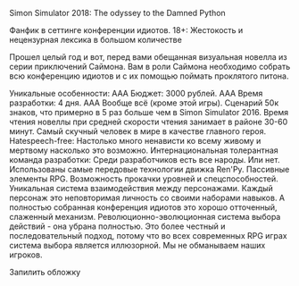 Simon Simulator 2018: The odyssey to the Damned Python

Фанфик в сеттинге конференции идиотов.
18+: Жестокость и нецензурная лексика в большом количестве

Прошел целый год и вот, перед вами обещанная визуальная новелла из серии приключений Саймона.
Вам в роли Саймона необходимо собрать всю конференцию идиотов и с их помощью поймать проклятого питона.

Уникальные особенности:
AAA Бюджет: 3000 рублей.
AAA Время разработки: 4 дня.
ААА Вообще всё (кроме этой игры).
Сценарий 50к знаков, что примерно в 5 раз больше чем в Simon Simulator 2016.
Время чтения новеллы при средней скорости чтения занимает в районе 30-60 минут.
Самый скучный человек в мире в качестве главного героя.
Hatespeech-free: Настолько много ненависти ко всему живому и мертвому насколько это возможно.
Интернациональная толерантная команда разработки: Среди разработчиков есть все народы. Или нет.
Использованы самые передовые технологии движка Ren'Py.
Пассивные элементы RPG. Возможность прокачки уровней и спецспособностей.
Уникальная система взаимодействия между персонажами. Каждый персонаж это неповторимая личность со своими наборами навыков. А полностью собранная конференция идиотов это хорошо отточенный, слаженный механизм.
Революционно-эволюционная система выбора действий - она убрана полностью. Это более честный и последовательный подход, потому что во всех современных RPG играх система выбора является иллюзорной. Мы не обманываем наших игроков.

Запилить обложку
